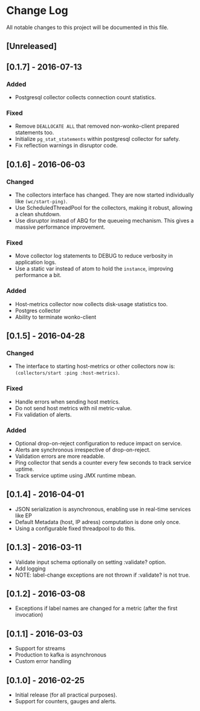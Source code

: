 # Change Log
All notable changes to this project will be documented in this file.

## [Unreleased]

## [0.1.7] - 2016-07-13

### Added
- Postgresql collector collects connection count statistics.

### Fixed
- Remove `DEALLOCATE ALL` that removed non-wonko-client prepared statements too.
- Initialize `pg_stat_statements` within postgresql collector for safety.
- Fix reflection warnings in disruptor code.

## [0.1.6] - 2016-06-03

### Changed
- The collectors interface has changed. They are now started individually like `(wc/start-ping)`.
- Use ScheduledThreadPool for the collectors, making it robust, allowing a clean shutdown.
- Use disruptor instead of ABQ for the queueing mechanism. This gives a massive performance improvement.

### Fixed
- Move collector log statements to DEBUG to reduce verbosity in application logs.
- Use a static var instead of atom to hold the `instance`, improving performance a bit.

### Added
- Host-metrics collector now collects disk-usage statistics too.
- Postgres collector
- Ability to terminate wonko-client

## [0.1.5] - 2016-04-28

### Changed
- The interface to starting host-metrics or other collectors now is: `(collectors/start :ping :host-metrics)`.

### Fixed
- Handle errors when sending host metrics.
- Do not send host metrics with nil metric-value.
- Fix validation of alerts.

### Added
- Optional drop-on-reject configuration to reduce impact on service.
- Alerts are synchronous irrespective of drop-on-reject.
- Validation errors are more readable.
- Ping collector that sends a counter every few seconds to track service uptime.
- Track service uptime using JMX runtime mbean.

## [0.1.4] - 2016-04-01

- JSON serialization is asynchronous, enabling use in real-time services like EP
- Default Metadata (host, IP adress) computation is done only once.
- Using a configurable fixed threadpool to do this.

## [0.1.3] - 2016-03-11

- Validate input schema optionally on setting :validate? option.
- Add logging
- NOTE: label-change exceptions are not thrown if :validate? is not true.

## [0.1.2] - 2016-03-08

- Exceptions if label names are changed for a metric (after the first invocation)

## [0.1.1] - 2016-03-03

- Support for streams
- Production to kafka is asynchronous
- Custom error handling

## [0.1.0] - 2016-02-25

- Initial release (for all practical purposes).
- Support for counters, gauges and alerts.
